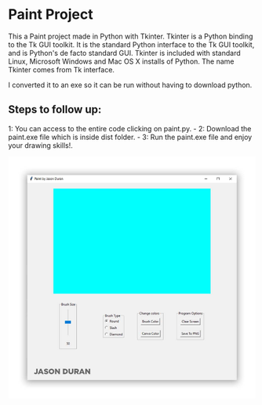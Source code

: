 # Paint Project
This a Paint project made in Python with Tkinter. Tkinter is a Python binding to the Tk GUI toolkit. It is the standard Python interface to the Tk GUI toolkit, and is Python's de facto standard GUI. Tkinter is included with standard Linux, Microsoft Windows and Mac OS X installs of Python. The name Tkinter comes from Tk interface.

I converted it to an exe so it can be run without having to download python.

## Steps to follow up:

1: You can access to the entire code clicking on paint.py. -
2: Download the paint.exe file which is inside dist folder.  -
3: Run the paint.exe file and enjoy your drawing skills!.

![name-of-you-image](https://github.com/jasonduran240/paint/blob/master/images/paint.jpg?raw=true)
